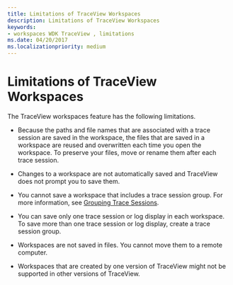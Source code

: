 ```yaml
---
title: Limitations of TraceView Workspaces
description: Limitations of TraceView Workspaces
keywords:
- workspaces WDK TraceView , limitations
ms.date: 04/20/2017
ms.localizationpriority: medium
---
```


# Limitations of TraceView Workspaces


The TraceView workspaces feature has the following limitations.

-   Because the paths and file names that are associated with a trace session are saved in the workspace, the files that are saved in a workspace are reused and overwritten each time you open the workspace. To preserve your files, move or rename them after each trace session.

-   Changes to a workspace are not automatically saved and TraceView does not prompt you to save them.

-   You cannot save a workspace that includes a trace session group. For more information, see [Grouping Trace Sessions](grouping-trace-sessions.md).

-   You can save only one trace session or log display in each workspace. To save more than one trace session or log display, create a trace session group.

-   Workspaces are not saved in files. You cannot move them to a remote computer.

-   Workspaces that are created by one version of TraceView might not be supported in other versions of TraceView.

 

 





